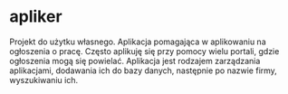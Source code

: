 # apliker
Projekt do użytku własnego.
Aplikacja pomagająca w aplikowaniu na ogłoszenia o pracę.
Często aplikuję się przy pomocy wielu portali, gdzie ogłoszenia mogą się powielać.
Aplikacja jest rodzajem zarządzania aplikacjami, dodawania ich do bazy danych, następnie po nazwie firmy, wyszukiwaniu ich.

